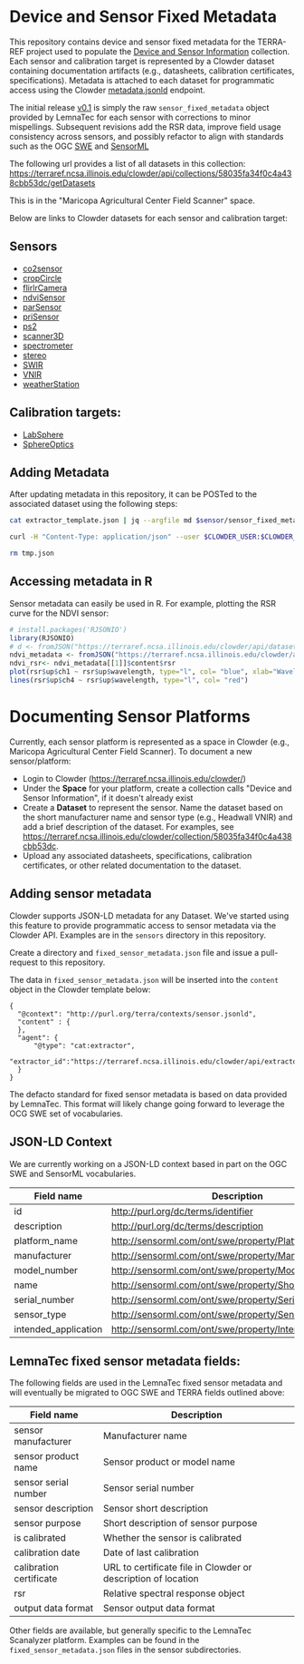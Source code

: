 # Device and Sensor Fixed Metadata

This repository contains device and sensor fixed metadata for the TERRA-REF project used to populate the [Device and Sensor Information](https://terraref.ncsa.illinois.edu/clowder/collection/58035fa34f0c4a438cbb53dc) collection. Each sensor and calibration target is represented by a Clowder dataset containing documentation artifacts (e.g., datasheets, calibration certificates, specifications).  Metadata is attached to each dataset for programmatic access using the Clowder [metadata.jsonld](https://terraref.ncsa.illinois.edu/clowder/assets/docs/api/index.html#!/datasets/addMetadataJsonLD) endpoint.

The initial release [v0.1](https://github.com/terraref/sensor-metadata/releases/tag/v0.1) is simply the raw ```sensor_fixed_metadata``` object provided by LemnaTec for each sensor with corrections to minor mispellings. Subsequent revisions add the RSR data, improve field usage consistency across sensors, and possibly refactor to align with standards such as the OGC [SWE](http://www.opengeospatial.org/ogc/markets-technologies/swe) and [SensorML](http://www.sensorml.com/)

The following url provides a list of all datasets in this collection:
https://terraref.ncsa.illinois.edu/clowder/api/collections/58035fa34f0c4a438cbb53dc/getDatasets

This is in the "Maricopa Agricultural Center Field Scanner" space.

Below are links to Clowder datasets for each sensor and calibration target:

## Sensors

* [co2sensor](https://terraref.ncsa.illinois.edu/clowder/datasets/581787d94f0ce77b6655b819)
* [cropCircle](https://terraref.ncsa.illinois.edu/clowder/datasets/580361164f0c4a438cbb546c)
* [flirlrCamera](https://terraref.ncsa.illinois.edu/clowder/datasets/5817877a4f0ce77b6655b320)
* [ndviSensor](https://terraref.ncsa.illinois.edu/clowder/datasets/581787524f0ce77b6655b2c7)
* [parSensor](https://terraref.ncsa.illinois.edu/clowder/datasets/581788344f0ce77b6655bf23)
* [priSensor](https://terraref.ncsa.illinois.edu/clowder/datasets/581789524f0ce77b6655ccf9)
* [ps2](https://terraref.ncsa.illinois.edu/clowder/datasets/581789834f0ce77b6655cee4)
* [scanner3D](https://terraref.ncsa.illinois.edu/clowder/datasets/581789af4f0ce77b6655d094)
* [spectrometer](https://terraref.ncsa.illinois.edu/clowder/datasets/581789ca4f0ce77b6655d0f5)
* [stereo](https://terraref.ncsa.illinois.edu/clowder/datasets/5817873d4f0ce77b6655b269)
* [SWIR](https://terraref.ncsa.illinois.edu/clowder/datasets/5817870c4f0ce77b6655aecd)
* [VNIR](https://terraref.ncsa.illinois.edu/clowder/datasets/581787264f0ce77b6655b125)
* [weatherStation](https://terraref.ncsa.illinois.edu/clowder/datasets/58178a744f0ce77b6655d38a)

## Calibration targets:

* [LabSphere](https://terraref.ncsa.illinois.edu/clowder/api/datasets/5817c7c84f0c63f2a8ca5e6c)
* [SphereOptics](https://terraref.ncsa.illinois.edu/clowder/api/datasets/5818bb544f0c63f2a8d20963)

## Adding Metadata
After updating metadata in this repository, it can be POSTed to the associated dataset using the following steps:

```sh
cat extractor_template.json | jq --argfile md $sensor/sensor_fixed_metadata.json '.content |= $md' > tmp.json

curl -H "Content-Type: application/json" --user $CLOWDER_USER:$CLOWDER_PASSWORD -X POST --data @tmp.json $(cat $sensor/dataset.id)/metadata.jsonld

rm tmp.json
```

## Accessing metadata in R

Sensor metadata can easily be used in R. For example, plotting the RSR curve for the NDVI sensor:

```r
# install.packages('RJSONIO')
library(RJSONIO)
# d <- fromJSON("https://terraref.ncsa.illinois.edu/clowder/api/datasets/{id}/metadata.jsonld")
ndvi_metadata <- fromJSON("https://terraref.ncsa.illinois.edu/clowder/api/datasets/581787524f0ce77b6655b2c7/metadata.jsonld")
ndvi_rsr<- ndvi_metadata[[1]]$content$rsr 
plot(rsr$up$ch1 ~ rsr$up$wavelength, type="l", col= "blue", xlab="Wavelength [nm]", ylab="Response")
lines(rsr$up$ch4 ~ rsr$up$wavelength, type="l", col= "red")
```

# Documenting Sensor Platforms

Currently, each sensor platform is represented as a space in Clowder (e.g., Maricopa Agricultural Center Field Scanner). To document a new sensor/platform:

* Login to Clowder (https://terraref.ncsa.illinois.edu/clowder/)
* Under the **Space** for your platform, create a collection calls "Device and Sensor Information", if it doesn't already exist
* Create a **Dataset** to represent the sensor. Name the dataset based on the short manufacturer name and sensor type (e.g., Headwall VNIR) and add a brief description of the dataset. For examples, see https://terraref.ncsa.illinois.edu/clowder/collection/58035fa34f0c4a438cbb53dc.
* Upload any associated datasheets, specifications, calibration certificates, or other related documentation to the dataset. 

## Adding sensor metadata
Clowder supports JSON-LD metadata for any Dataset. We've started using this feature to provide programmatic access to sensor metadata via the Clowder API. Examples are in the ```sensors``` directory in this repository.

Create a directory and ```fixed_sensor_metadata.json``` file and issue a pull-request to this repository.

The data in ```fixed_sensor_metadata.json``` will be inserted into the ```content``` object in the Clowder template below:
```
{
  "@context": "http://purl.org/terra/contexts/sensor.jsonld",
  "content" : {
  },
  "agent": {
      "@type": "cat:extractor",
      "extractor_id":"https://terraref.ncsa.illinois.edu/clowder/api/extractors/terra.sensor_fixed_metadata"
  }
}
```

The defacto standard for fixed sensor metadata is based on data provided by LemnaTec. This format will likely change going forward to leverage the OCG SWE set of vocabularies.

## JSON-LD Context

We are currently working on a JSON-LD context based in part on the OGC SWE and SensorML vocabularies. 

| Field name              | Description |  Type | 
| ----                    | ----         | ---- | 
| id                      | http://purl.org/dc/terms/identifier    | xsd:string |
| description             | http://purl.org/dc/terms/description   | xsd:string |  
| platform_name           | http://sensorml.com/ont/swe/property/PlatformName | xsd:string |
| manufacturer            | http://sensorml.com/ont/swe/property/ManufacturerName | xsd:string | 
| model_number            | http://sensorml.com/ont/swe/property/ModelNumber | xsd:string | 
| name                    | http://sensorml.com/ont/swe/property/ShortName | xsd:string | 
| serial_number           | http://sensorml.com/ont/swe/property/SerialNumber | xsd:string | 
| sensor_type             | http://sensorml.com/ont/swe/property/SensorType | xsd:string | 
| intended_application    | http://sensorml.com/ont/swe/property/IntendedApplication| xsd:string | 


## LemnaTec fixed sensor metadata fields:
The following fields are used in the LemnaTec fixed sensor metadata and will eventually be migrated to OGC SWE and TERRA fields outlined above:

| Field name              | Description | 
| ----                    | ----         |
| sensor manufacturer     | Manufacturer name |
| sensor product name     | Sensor product or model name | 
| sensor serial number    | Sensor serial number | 
| sensor description      | Sensor short description | 
| sensor purpose          | Short description of sensor purpose | 
| is calibrated           | Whether the sensor is calibrated |     
| calibration date        | Date of last calibration | 
| calibration certificate | URL to certificate file in Clowder or description of location |
| rsr                     | Relative spectral response object |   
| output data format      | Sensor output data format | 

Other fields are available, but generally specific to the LemnaTec Scanalyzer platform.  Examples can be found in the ```fixed_sensor_metadata.json``` files in the sensor subdirectories.
